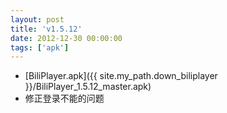 ```yaml
---
layout: post
title: 'v1.5.12'
date: 2012-12-30 00:00:00
tags: ['apk']
---
```

- [BiliPlayer.apk]({{ site.my_path.down_biliplayer }}/BiliPlayer_1.5.12_master.apk)
- 修正登录不能的问题
